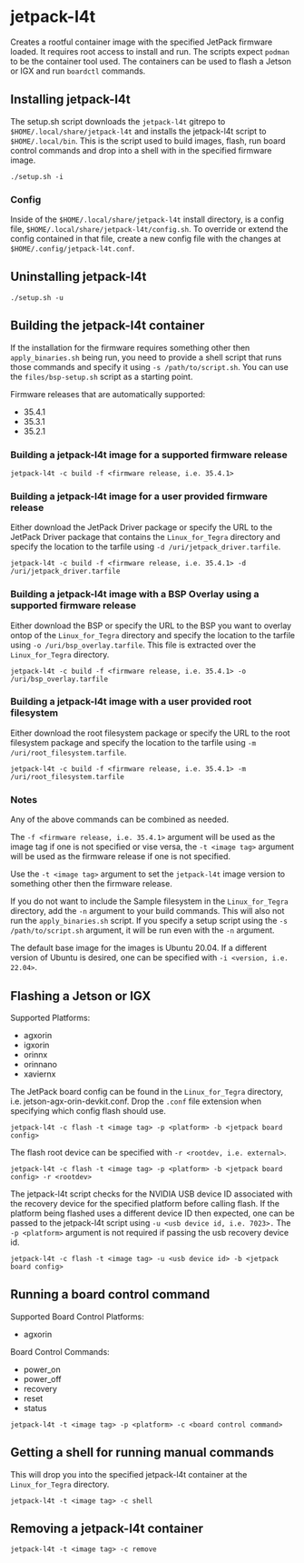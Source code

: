 # jetpack-l4t

Creates a rootful container image with the specified JetPack firmware loaded.
It requires root access to install and run. The scripts expect `podman` to be
the container tool used. The containers can be used to flash a Jetson or IGX
and run `boardctl` commands.

## Installing jetpack-l4t

The setup.sh script downloads the `jetpack-l4t` gitrepo to
`$HOME/.local/share/jetpack-l4t` and installs the jetpack-l4t script to
`$HOME/.local/bin`. This is the script used to build images, flash,
run board control commands and drop into a shell with in the specified
firmware image.

```
./setup.sh -i
```

### Config

Inside of the `$HOME/.local/share/jetpack-l4t` install directory, is a
config file, `$HOME/.local/share/jetpack-l4t/config.sh`. To override or
extend the config contained in that file, create a new config file with
the changes at `$HOME/.config/jetpack-l4t.conf`.

## Uninstalling jetpack-l4t

```
./setup.sh -u
```

## Building the jetpack-l4t container

If the installation for the firmware requires something other then
`apply_binaries.sh` being run, you need to provide a shell script that runs
those commands and specify it using `-s /path/to/script.sh`. You can use the
`files/bsp-setup.sh` script as a starting point.

Firmware releases that are automatically supported:

- 35.4.1
- 35.3.1
- 35.2.1

### Building a jetpack-l4t image for a supported firmware release

```
jetpack-l4t -c build -f <firmware release, i.e. 35.4.1>
```

### Building a jetpack-l4t image for a user provided firmware release

Either download the JetPack Driver package or specify the URL to the
JetPack Driver package that contains the `Linux_for_Tegra` directory
and specify the location to the tarfile using `-d /uri/jetpack_driver.tarfile`.

```
jetpack-l4t -c build -f <firmware release, i.e. 35.4.1> -d /uri/jetpack_driver.tarfile
```

### Building a jetpack-l4t image with a BSP Overlay using a supported firmware release

Either download the BSP or specify the URL to the BSP you want to overlay
ontop of the `Linux_for_Tegra` directory and specify the location to the
tarfile using `-o /uri/bsp_overlay.tarfile`. This file is extracted over the
`Linux_for_Tegra` directory.

```
jetpack-l4t -c build -f <firmware release, i.e. 35.4.1> -o /uri/bsp_overlay.tarfile
```

### Building a jetpack-l4t image with a user provided root filesystem

Either download the root filesystem package or specify the URL to the
root filesystem package and specify the location to the tarfile using
`-m /uri/root_filesystem.tarfile`.

```
jetpack-l4t -c build -f <firmware release, i.e. 35.4.1> -m /uri/root_filesystem.tarfile
```

### Notes

Any of the above commands can be combined as needed.

The `-f <firmware release, i.e. 35.4.1>` argument will be used as the image tag
if one is not specified or vise versa, the `-t <image tag>` argument will be used
as the firmware release if one is not specified.

Use the `-t <image tag>` argument to set the `jetpack-l4t` image version to
something other then the firmware release.

If you do not want to include the Sample filesystem in the `Linux_for_Tegra`
directory, add the `-n` argument to your build commands. This will also not
run the `apply_binaries.sh` script. If you specify a setup script using the
`-s /path/to/script.sh` argument, it will be run even with the `-n` argument.

The default base image for the images is Ubuntu 20.04. If a different
version of Ubuntu is desired, one can be specified with
`-i <version, i.e. 22.04>`.

## Flashing a Jetson or IGX

Supported Platforms:

- agxorin
- igxorin
- orinnx
- orinnano
- xaviernx

The JetPack board config can be found in the `Linux_for_Tegra` directory,
i.e. jetson-agx-orin-devkit.conf. Drop the `.conf` file extension when
specifying which config flash should use.

```
jetpack-l4t -c flash -t <image tag> -p <platform> -b <jetpack board config>
```

The flash root device can be specified with `-r <rootdev, i.e. external>`.

```
jetpack-l4t -c flash -t <image tag> -p <platform> -b <jetpack board config> -r <rootdev>
```

The jetpack-l4t script checks for the NVIDIA USB device ID associated with the
recovery device for the specified platform before calling flash. If
the platform being flashed uses a different device ID then expected, one can
be passed to the jetpack-l4t script using `-u <usb device id, i.e. 7023>.`
The `-p <platform>` argument is not required if passing the usb recovery
device id.

```
jetpack-l4t -c flash -t <image tag> -u <usb device id> -b <jetpack board config>
```

## Running a board control command

Supported Board Control Platforms:

- agxorin

Board Control Commands:

- power_on
- power_off
- recovery
- reset
- status

```
jetpack-l4t -t <image tag> -p <platform> -c <board control command>
```

## Getting a shell for running manual commands

This will drop you into the specified jetpack-l4t container at the `Linux_for_Tegra` directory.

```
jetpack-l4t -t <image tag> -c shell
```

## Removing a jetpack-l4t container

```
jetpack-l4t -t <image tag> -c remove
```
